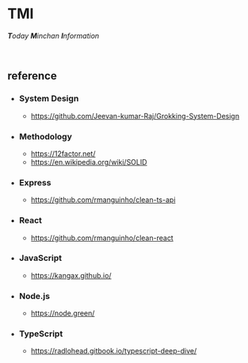 # TMI

_**T**oday **M**inchan **I**nformation_

<br>

## reference

- ### System Design

  - https://github.com/Jeevan-kumar-Raj/Grokking-System-Design

- ### Methodology

  - https://12factor.net/
  - https://en.wikipedia.org/wiki/SOLID

- ### Express

  - https://github.com/rmanguinho/clean-ts-api

- ### React

  - https://github.com/rmanguinho/clean-react

- ### JavaScript

  - https://kangax.github.io/

- ### Node.js

  - https://node.green/

- ### TypeScript

  - https://radlohead.gitbook.io/typescript-deep-dive/
